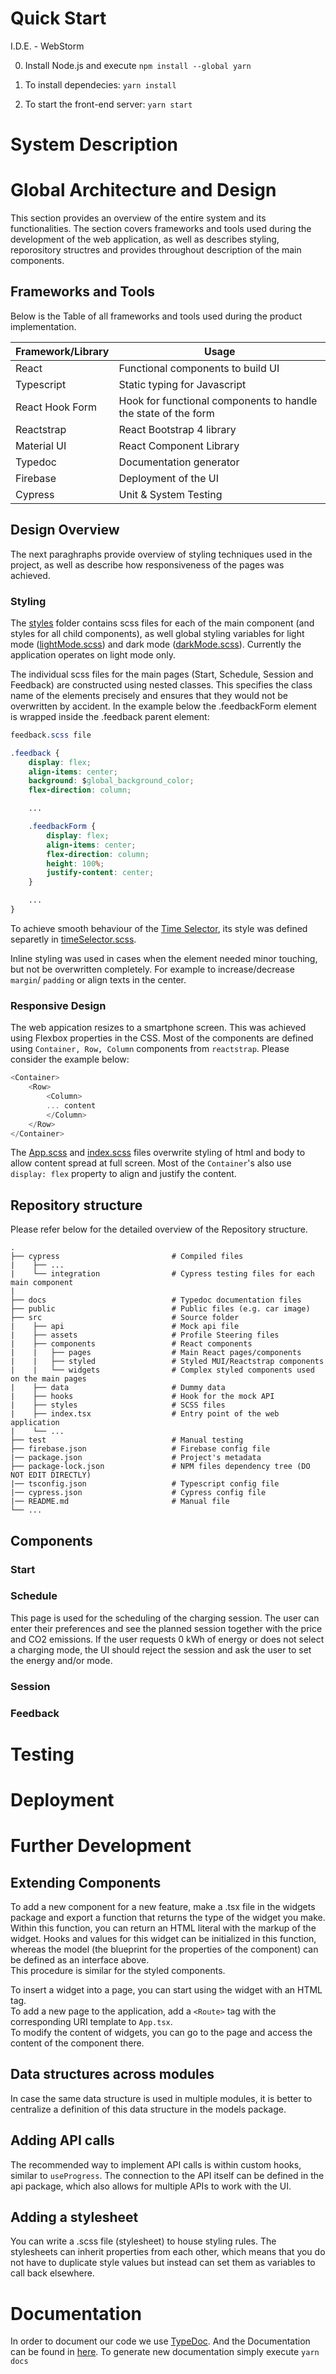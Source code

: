 # Quick Start
I.D.E. - WebStorm 

0. Install Node.js and execute `npm install --global yarn`

1. To install dependecies: `yarn install`

2. To start the front-end server: `yarn start`

# System Description

# Global Architecture and Design
This section provides an overview of the entire system and its functionalities.
The section covers frameworks and tools used during the development of the web application, as well as describes styling, reporository structres and provides throughout description of the main components.
## Frameworks and Tools
Below is the Table of all frameworks and tools used during the product implementation.

Framework/Library  | Usage
------------------ | -----------------
React              | Functional components to build UI
Typescript         | Static typing for Javascript
React Hook Form    | Hook for functional components to handle the state of the form
Reactstrap         | React Bootstrap 4 library
Material UI        | React Component Library
Typedoc            | Documentation generator
Firebase           | Deployment of the UI
Cypress            | Unit & System Testing
## Design Overview
The next paraghraphs provide overview of styling techniques used in the project, as well as describe how responsiveness of the pages was achieved. 
### Styling
The [styles](./src/styles) folder contains scss files for each of the main component (and styles for all child components), as well global styling variables for light mode ([lightMode.scss](./src/styles/lightMode.scss)) and dark mode ([darkMode.scss](./src/styles/darkMode.scss)). Currently the application operates on light mode only.

The individual scss files for the main pages (Start, Schedule, Session and Feedback) are constructed using nested classes. This specifies the class name of the elements precisely and ensures that they would not be overwritten by accident. In the example below the .feedbackForm element is wrapped inside the .feedback parent element: 

```css
feedback.scss file

.feedback {
    display: flex;
    align-items: center;
    background: $global_background_color;
    flex-direction: column;

    ...

    .feedbackForm {
        display: flex;
        align-items: center;
        flex-direction: column;
        height: 100%;
        justify-content: center;
    }

    ...
}
```

To achieve smooth behaviour of the [Time Selector](./src/components/widgets/TimeSelector.tsx), its style was defined separetly in [timeSelector.scss](.src/components/styles/timeSelector.scss).

Inline styling was used in cases when the element needed minor touching, but not be overwritten completely. For example to increase/decrease `margin`/ `padding` or align texts in the center.

### Responsive Design	
The web appication resizes to a smartphone screen. This was achieved using Flexbox properties in the CSS. Most of the components are defined using `Container, Row, Column` components from `reactstrap`. Please consider the example below:

```Javascript
<Container>
    <Row>
        <Column>
        ... content
        </Column>
    </Row>
</Container>
```
The [App.scss](./src/App.tsx) and [index.scss](./src/index.scss) files overwrite styling of html and body to allow content spread at full screen. Most of the `Container`'s also use `display: flex` property to align and justify the content. 

## Repository structure
Please refer below for the detailed overview of the Repository structure. 

    .
    ├── cypress                         # Compiled files 
    |    ├── ...
    |    └── integration                # Cypress testing files for each main component
    |             
    ├── docs                            # Typedoc documentation files
    ├── public                          # Public files (e.g. car image)
    ├── src                             # Source folder 
    |    ├── api                        # Mock api file
    |    ├── assets                     # Profile Steering files
    |    ├── components                 # React components 
    |    |   ├── pages                  # Main React pages/components
    |    |   ├── styled                 # Styled MUI/Reactstrap components
    |    |   └── widgets                # Complex styled components used on the main pages
    |    ├── data                       # Dummy data
    |    ├── hooks                      # Hook for the mock API
    |    ├── styles                     # SCSS files
    |    ├── index.tsx                  # Entry point of the web application
    |    └── ...
    ├── test                            # Manual testing
    ├── firebase.json                   # Firebase config file
    |── package.json                    # Project's metadata
    ├── package-lock.json               # NPM files dependency tree (DO NOT EDIT DIRECTLY)
    |── tsconfig.json                   # Typescript config file
    |── cypress.json                    # Cypress config file
    |── README.md                       # Manual file
    └── ...
## Components
### Start 
### Schedule
This page is used for the scheduling of the charging session. The user can enter their preferences and see the planned session together with the price and CO2 emissions.
If the user requests 0 kWh of energy or does not select a charging mode, the UI should reject the session and ask the user to set the energy and/or mode.

### Session
### Feedback


# Testing	

# Deployment	

# Further Development	

## Extending Components
To add a new component for a new feature, make a .tsx file in the widgets package and export a function that returns the type of the widget you make. 
Within this function, you can return an HTML literal with the markup of the widget.
Hooks and values for this widget can be initialized in this function, whereas the model (the blueprint for the properties of the component) can be defined as an interface above.\
This procedure is similar for the styled components.

To insert a widget into a page, you can start using the widget with an HTML tag.\
To add a new page to the application, add a `<Route>` tag with the corresponding URI template to `App.tsx`.\
To modify the content of widgets, you can go to the page and access the content of the component there.

## Data structures across modules
In case the same data structure is used in multiple modules, it is better to centralize a definition of this data structure in the models package.

## Adding API calls
The recommended way to implement API calls is within custom hooks, similar to `useProgress`.
The connection to the API itself can be defined in the api package, which also allows for multiple APIs to work with the UI.

## Adding a stylesheet
You can write a .scss file (stylesheet) to house styling rules. The stylesheets can inherit properties from each other, 
which means that you do not have to duplicate style values but instead can set them as variables to call back elsewhere.

# Documentation
In order to document our code we use [TypeDoc](https://typedoc.org/). And the Documentation can be found in [here](https://documentation-chargeview.web.app/).
To generate new documentation simply execute `yarn docs`
